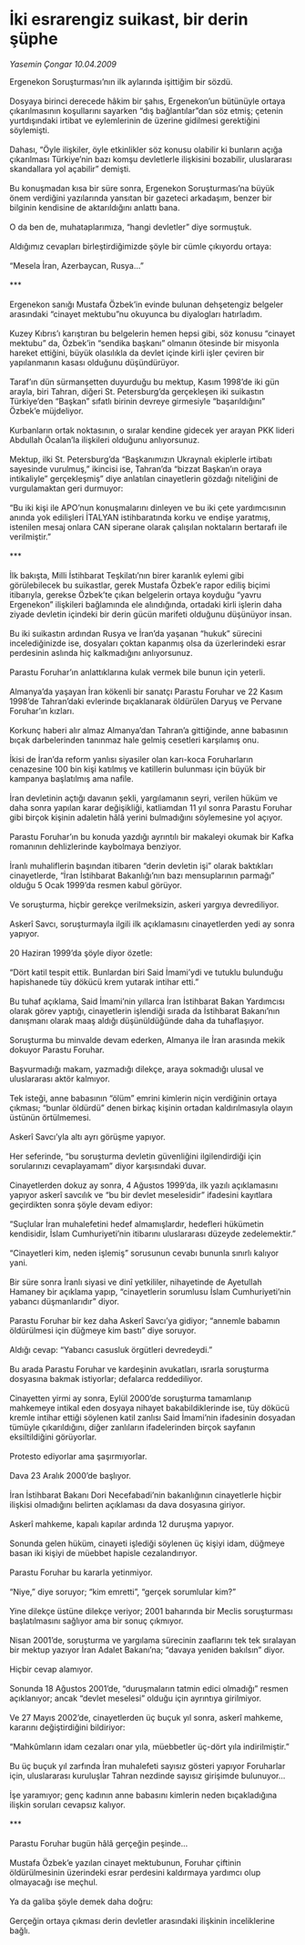 # İki esrarengiz suikast, bir derin şüphe

*Yasemin Çongar 10.04.2009*

<div class="taraf_structure_2col_1zq">
<div class="margen_n">



 <p>Ergenekon Soruşturması’nın ilk aylarında işittiğim bir sözdü. <br/><br/>Dosyaya birinci derecede hâkim bir şahıs, Ergenekon’un bütünüyle ortaya çıkarılmasının koşullarını sayarken “dış bağlantılar”dan söz etmiş; çetenin yurtdışındaki irtibat ve eylemlerinin de üzerine gidilmesi gerektiğini söylemişti. <br/><br/>Dahası, “Öyle ilişkiler, öyle etkinlikler söz konusu olabilir ki bunların açığa çıkarılması Türkiye’nin bazı komşu devletlerle ilişkisini bozabilir, uluslararası skandallara yol açabilir” demişti. <br/><br/>Bu konuşmadan kısa bir süre sonra, Ergenekon Soruşturması’na büyük önem verdiğini yazılarında yansıtan bir gazeteci arkadaşım, benzer bir bilginin kendisine de aktarıldığını anlattı bana. <br/><br/>O da ben de, muhataplarımıza, “hangi devletler” diye sormuştuk. <br/><br/>Aldığımız cevapları birleştirdiğimizde şöyle bir cümle çıkıyordu ortaya: <br/><br/>“Mesela İran, Azerbaycan, Rusya...” <br/><br/>*** <br/><br/>Ergenekon sanığı Mustafa Özbek’in evinde bulunan dehşetengiz belgeler arasındaki “cinayet mektubu”nu okuyunca bu diyalogları hatırladım. <br/><br/>Kuzey Kıbrıs’ı karıştıran bu belgelerin hemen hepsi gibi, söz konusu “cinayet mektubu” da, Özbek’in “sendika başkanı” olmanın ötesinde bir misyonla hareket ettiğini, büyük olasılıkla da devlet içinde kirli işler çeviren bir yapılanmanın kasası olduğunu düşündürüyor. <br/><br/>Taraf’ın dün sürmanşetten duyurduğu bu mektup, Kasım 1998’de iki gün arayla, biri Tahran, diğeri St. Petersburg’da gerçekleşen iki suikastın Türkiye’den “Başkan” sıfatlı birinin devreye girmesiyle “başarıldığını” Özbek’e müjdeliyor. <br/><br/>Kurbanların ortak noktasının, o sıralar kendine gidecek yer arayan PKK lideri Abdullah Öcalan’la ilişkileri olduğunu anlıyorsunuz. <br/><br/>Mektup, ilki St. Petersburg’da “Başkanımızın Ukraynalı ekiplerle irtibatı sayesinde vurulmuş,” ikincisi ise, Tahran’da “bizzat Başkan’ın oraya intikaliyle” gerçekleşmiş” diye anlatılan cinayetlerin gözdağı niteliğini de vurgulamaktan geri durmuyor: <br/><br/>“Bu iki kişi ile APO’nun konuşmalarını dinleyen ve bu iki çete yardımcısının anında yok edilişleri İTALYAN istihbaratında korku ve endişe yaratmış, istenilen mesaj onlara CAN siperane olarak çalışılan noktaların bertarafı ile verilmiştir.” <br/><br/>*** <br/><br/>İlk bakışta, Milli İstihbarat Teşkilatı’nın birer karanlık eylemi gibi görülebilecek bu suikastlar, gerek Mustafa Özbek’e rapor ediliş biçimi itibarıyla, gerekse Özbek’te çıkan belgelerin ortaya koyduğu “yavru Ergenekon” ilişkileri bağlamında ele alındığında, ortadaki kirli işlerin daha ziyade devletin içindeki bir derin gücün marifeti olduğunu düşünüyor insan. <br/><br/>Bu iki suikastın ardından Rusya ve İran’da yaşanan “hukuk” sürecini incelediğinizde ise, dosyaları çoktan kapanmış olsa da üzerlerindeki esrar perdesinin aslında hiç kalkmadığını anlıyorsunuz. <br/><br/>Parastu Foruhar’ın anlattıklarına kulak vermek bile bunun için yeterli. <br/><br/>Almanya’da yaşayan İran kökenli bir sanatçı Parastu Foruhar ve 22 Kasım 1998’de Tahran’daki evlerinde bıçaklanarak öldürülen Daryuş ve Pervane Foruhar’ın kızları. <br/><br/>Korkunç haberi alır almaz Almanya’dan Tahran’a gittiğinde, anne babasının bıçak darbelerinden tanınmaz hale gelmiş cesetleri karşılamış onu. <br/><br/>İkisi de İran’da reform yanlısı siyasiler olan karı-koca Foruharların cenazesine 100 bin kişi katılmış ve katillerin bulunması için büyük bir kampanya başlatılmış ama nafile. <br/><br/>İran devletinin açtığı davanın şekli, yargılamanın seyri, verilen hüküm ve daha sonra yapılan karar değişikliği, katliamdan 11 yıl sonra Parastu Foruhar gibi birçok kişinin adaletin hâlâ yerini bulmadığını söylemesine yol açıyor. <br/><br/>Parastu Foruhar’ın bu konuda yazdığı ayrıntılı bir makaleyi okumak bir Kafka romanının dehlizlerinde kaybolmaya benziyor. <br/><br/>İranlı muhaliflerin başından itibaren “derin devletin işi” olarak baktıkları cinayetlerde, “İran İstihbarat Bakanlığı’nın bazı mensuplarının parmağı” olduğu 5 Ocak 1999’da resmen kabul görüyor. <br/><br/>Ve soruşturma, hiçbir gerekçe verilmeksizin, askeri yargıya devrediliyor. <br/><br/>Askerî Savcı, soruşturmayla ilgili ilk açıklamasını cinayetlerden yedi ay sonra yapıyor. <br/><br/>20 Haziran 1999’da şöyle diyor özetle: <br/><br/>“Dört katil tespit ettik. Bunlardan biri Said İmami’ydi ve tutuklu bulunduğu hapishanede tüy dökücü krem yutarak intihar etti.” <br/><br/>Bu tuhaf açıklama, Said İmami’nin yıllarca İran İstihbarat Bakan Yardımcısı olarak görev yaptığı, cinayetlerin işlendiği sırada da İstihbarat Bakanı’nın danışmanı olarak maaş aldığı düşünüldüğünde daha da tuhaflaşıyor. <br/><br/>Soruşturma bu minvalde devam ederken, Almanya ile İran arasında mekik dokuyor Parastu Foruhar. <br/><br/>Başvurmadığı makam, yazmadığı dilekçe, araya sokmadığı ulusal ve uluslararası aktör kalmıyor. <br/><br/>Tek isteği, anne babasının “ölüm” emrini kimlerin niçin verdiğinin ortaya çıkması; “bunlar öldürdü” denen birkaç kişinin ortadan kaldırılmasıyla olayın üstünün örtülmemesi. <br/><br/>Askerî Savcı’yla altı ayrı görüşme yapıyor. <br/><br/>Her seferinde, “bu soruşturma devletin güvenliğini ilgilendirdiği için sorularınızı cevaplayamam” diyor karşısındaki duvar. <br/><br/>Cinayetlerden dokuz ay sonra, 4 Ağustos 1999’da, ilk yazılı açıklamasını yapıyor askerî savcılık ve “bu bir devlet meselesidir” ifadesini kayıtlara geçirdikten sonra şöyle devam ediyor: <br/><br/>“Suçlular İran muhalefetini hedef almamışlardır, hedefleri hükümetin kendisidir, İslam Cumhuriyeti’nin itibarını uluslararası düzeyde zedelemektir.” <br/><br/>“Cinayetleri kim, neden işlemiş” sorusunun cevabı bununla sınırlı kalıyor yani. <br/><br/>Bir süre sonra İranlı siyasi ve dinî yetkililer, nihayetinde de Ayetullah Hamaney bir açıklama yapıp, “cinayetlerin sorumlusu İslam Cumhuriyeti’nin yabancı düşmanlarıdır” diyor. <br/><br/>Parastu Foruhar bir kez daha Askerî Savcı’ya gidiyor; “annemle babamın öldürülmesi için düğmeye kim bastı” diye soruyor. <br/><br/>Aldığı cevap: “Yabancı casusluk örgütleri devredeydi.” <br/><br/>Bu arada Parastu Foruhar ve kardeşinin avukatları, ısrarla soruşturma dosyasına bakmak istiyorlar; defalarca reddediliyor. <br/><br/>Cinayetten yirmi ay sonra, Eylül 2000’de soruşturma tamamlanıp mahkemeye intikal eden dosyaya nihayet bakabildiklerinde ise, tüy dökücü kremle intihar ettiği söylenen katil zanlısı Said İmami’nin ifadesinin dosyadan tümüyle çıkarıldığını, diğer zanlıların ifadelerinden birçok sayfanın eksiltildiğini görüyorlar. <br/><br/>Protesto ediyorlar ama şaşırmıyorlar. <br/><br/>Dava 23 Aralık 2000’de başlıyor. <br/><br/>İran İstihbarat Bakanı Dori Necefabadi’nin bakanlığının cinayetlerle hiçbir ilişkisi olmadığını belirten açıklaması da dava dosyasına giriyor. <br/><br/>Askerî mahkeme, kapalı kapılar ardında 12 duruşma yapıyor. <br/><br/>Sonunda gelen hüküm, cinayeti işlediği söylenen üç kişiyi idam, düğmeye basan iki kişiyi de müebbet hapisle cezalandırıyor. <br/><br/>Parastu Foruhar bu kararla yetinmiyor. <br/><br/>“Niye,” diye soruyor; “kim emretti”, “gerçek sorumlular kim?” <br/><br/>Yine dilekçe üstüne dilekçe veriyor; 2001 baharında bir Meclis soruşturması başlatılmasını sağlıyor ama bir sonuç çıkmıyor. <br/><br/>Nisan 2001’de, soruşturma ve yargılama sürecinin zaaflarını tek tek sıralayan bir mektup yazıyor İran Adalet Bakanı’na; “davaya yeniden bakılsın” diyor. <br/><br/>Hiçbir cevap alamıyor. <br/><br/>Sonunda 18 Ağustos 2001’de, “duruşmaların tatmin edici olmadığı” resmen açıklanıyor; ancak “devlet meselesi” olduğu için ayrıntıya girilmiyor. <br/><br/>Ve 27 Mayıs 2002’de, cinayetlerden üç buçuk yıl sonra, askerî mahkeme, kararını değiştirdiğini bildiriyor: <br/><br/>“Mahkûmların idam cezaları onar yıla, müebbetler üç-dört yıla indirilmiştir.” <br/><br/>Bu üç buçuk yıl zarfında İran muhalefeti sayısız gösteri yapıyor Foruharlar için, uluslararası kuruluşlar Tahran nezdinde sayısız girişimde bulunuyor... <br/><br/>İşe yaramıyor; genç kadının anne babasını kimlerin neden bıçakladığına ilişkin soruları cevapsız kalıyor. <br/><br/>*** <br/><br/>Parastu Foruhar bugün hâlâ gerçeğin peşinde... <br/><br/>Mustafa Özbek’e yazılan cinayet mektubunun, Foruhar çiftinin öldürülmesinin üzerindeki esrar perdesini kaldırmaya yardımcı olup olmayacağı ise meçhul. <br/><br/>Ya da galiba şöyle demek daha doğru: <br/><br/>Gerçeğin ortaya çıkması derin devletler arasındaki ilişkinin inceliklerine bağlı.</p>
<br/>
<br/>
<br/>



<br/>


<div id="taraf_not">
</div>

</div>


</div>
